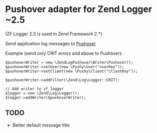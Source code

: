 # Pushover adapter for Zend Logger ~2.5

(ZF Logger 2.5 is used in Zend Framework 2.*)

Send application log messages to [Pushover](https://pushover.net)

Example (send only CRIT errors and above to Pushover):


    $pushoverWriter = new \ZendLogPushover\Writer\Pushover();
    $pushoverWriter->setUser(new \Pushy\User("userKey"));
    $pushoverWriter->setClient(new \Pushy\Client("clientKey"));
    
    $pushoverWriter->addFilter(\Zend\Log\Logger::CRIT);
    
    // Add writer to zf logger
    $logger = new \Zend\Log\Logger();
    $logger->addWriter($pushoverWriter);

## TODO

- Better default message title

